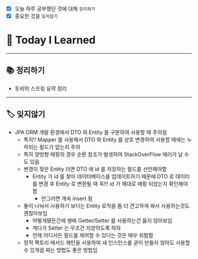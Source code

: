 - [x]  오늘 하루 공부했던 것에 대해 `정리하기`
- [x]  중요한 것을 `잊지않기`

# 🚩 Today I Learned

---

## 📚 정리하기

- 토비의 스프링 요약 정리

---

## 🏷 잊지않기

- JPA ORM 개발 환경에서 DTO 와 Entity 를 구분하여 사용할 때 주의점
    - 특히!! Mapper 를 사용해서 DTO 와 Entity 를 상호 변경하여 사용할 때에는 누락되는 필드가 없는지 주의
    - 특히 양방향 매핑의 경우 순환 참조가 발생하여 StackOverFlow 에러가 날 수도 있음
    - 변경이 잦은 Entity 라면 DTO 에 id 를 저장하는 필드를 선언해야함
        - Entity 가 id 를 찾아 데이터베이스를 업데이트하기 때문에 DTO 로 데이터를 변경 후 Entity 로 변환될 때 꼭!!! id 가 제대로 매핑 되었는지 확인해야함
            - 안그러면 계속 insert 됨
    - 둘이 나눠서 사용하기 보다는 Entity 로직을 좀 더 견고하게 짜서 사용하는것도 괜찮아보임
        - 어떻게됐든간에 쌩짜 Getter/Setter 를 사용하는건 옳지 않아보임
        - 게다가 Setter 는 무조건 지양하도록 하자
        - 언제 어디서든 필드를 제어할 수 있다는 것은 매우 위험함
    - 정적 팩토리 메서드 패턴을 사용하여 새 인스턴스를 굳이 만들지 않아도 사용할 수 있게끔 짜는 방법도 좋은 방법임